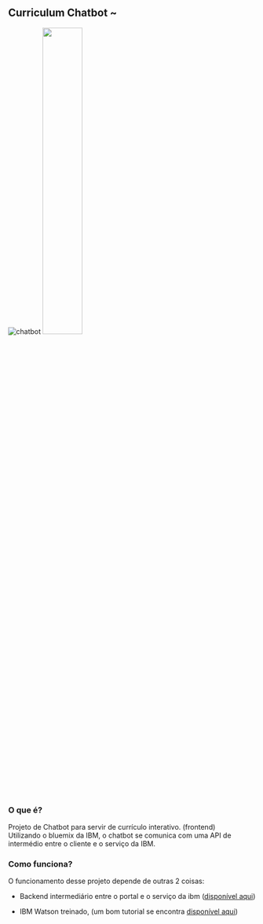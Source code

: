 ## Curriculum Chatbot ~

![chatbot](https://image.freepik.com/vetores-gratis/robo-sorridente-fofo-chat-bot-e-sinais-de-comunicacao-ilustracao-de-personagem-de-desenho-animado-plana-moderna-isolado-no-branco-falar-bolha-bot-de-bate-papo-de-comunicacao-de-servico-de-apoio-de-voz_92289-518.jpg)
<img src="https://image.freepik.com/vetores-gratis/robo-sorridente-fofo-chat-bot-e-sinais-de-comunicacao-ilustracao-de-personagem-de-desenho-animado-plana-moderna-isolado-no-branco-falar-bolha-bot-de-bate-papo-de-comunicacao-de-servico-de-apoio-de-voz_92289-518.jpg" width="40%">

### O que é?

Projeto de Chatbot para servir de currículo interativo. (frontend) <br>
Utilizando o bluemix da IBM, o chatbot se comunica com uma API de intermédio entre o cliente e o serviço da IBM. <br>

### Como funciona?

O funcionamento desse projeto depende de outras 2 coisas: <br>

- Backend intermediário entre o portal e o serviço da ibm ([disponível aqui](https://github.com/victormagalhaess/chatbot))

* IBM Watson treinado, (um bom tutorial se encontra [disponível aqui](https://www.ibm.com/developerworks/br/library/desenvolvendo-chatbots-com-watson-conversation/index.html))
